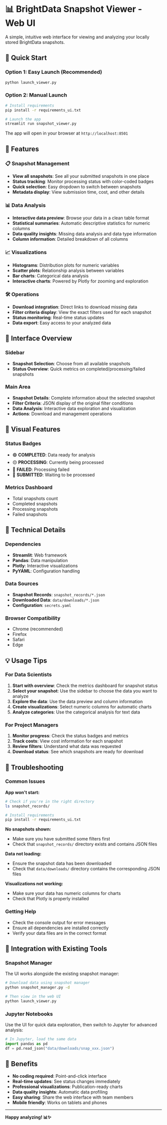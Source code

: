 # 📊 BrightData Snapshot Viewer - Web UI

A simple, intuitive web interface for viewing and analyzing your locally stored BrightData snapshots.

## 🚀 Quick Start

### Option 1: Easy Launch (Recommended)
```bash
python launch_viewer.py
```

### Option 2: Manual Launch
```bash
# Install requirements
pip install -r requirements_ui.txt

# Launch the app
streamlit run snapshot_viewer.py
```

The app will open in your browser at `http://localhost:8501`

## 🎯 Features

### 📋 Snapshot Management
- **View all snapshots**: See all your submitted snapshots in one place
- **Status tracking**: Monitor processing status with color-coded badges
- **Quick selection**: Easy dropdown to switch between snapshots
- **Metadata display**: View submission time, cost, and other details

### 📊 Data Analysis
- **Interactive data preview**: Browse your data in a clean table format
- **Statistical summaries**: Automatic descriptive statistics for numeric columns
- **Data quality insights**: Missing data analysis and data type information
- **Column information**: Detailed breakdown of all columns

### 📈 Visualizations
- **Histograms**: Distribution plots for numeric variables
- **Scatter plots**: Relationship analysis between variables
- **Bar charts**: Categorical data analysis
- **Interactive charts**: Powered by Plotly for zooming and exploration

### 🛠️ Operations
- **Download integration**: Direct links to download missing data
- **Filter criteria display**: View the exact filters used for each snapshot
- **Status monitoring**: Real-time status updates
- **Data export**: Easy access to your analyzed data

## 📱 Interface Overview

### Sidebar
- **Snapshot Selection**: Choose from all available snapshots
- **Status Overview**: Quick metrics on completed/processing/failed snapshots

### Main Area
- **Snapshot Details**: Complete information about the selected snapshot
- **Filter Criteria**: JSON display of the original filter conditions
- **Data Analysis**: Interactive data exploration and visualization
- **Actions**: Download and management operations

## 🎨 Visual Features

### Status Badges
- 🟢 **COMPLETED**: Data ready for analysis
- 🟡 **PROCESSING**: Currently being processed
- 🔴 **FAILED**: Processing failed
- 🔵 **SUBMITTED**: Waiting to be processed

### Metrics Dashboard
- Total snapshots count
- Completed snapshots
- Processing snapshots
- Failed snapshots

## 🔧 Technical Details

### Dependencies
- **Streamlit**: Web framework
- **Pandas**: Data manipulation
- **Plotly**: Interactive visualizations
- **PyYAML**: Configuration handling

### Data Sources
- **Snapshot Records**: `snapshot_records/*.json`
- **Downloaded Data**: `data/downloads/*.json`
- **Configuration**: `secrets.yaml`

### Browser Compatibility
- Chrome (recommended)
- Firefox
- Safari
- Edge

## 💡 Usage Tips

### For Data Scientists
1. **Start with overview**: Check the metrics dashboard for snapshot status
2. **Select your snapshot**: Use the sidebar to choose the data you want to analyze
3. **Explore the data**: Use the data preview and column information
4. **Create visualizations**: Select numeric columns for automatic charts
5. **Analyze categories**: Use the categorical analysis for text data

### For Project Managers
1. **Monitor progress**: Check the status badges and metrics
2. **Track costs**: View cost information for each snapshot
3. **Review filters**: Understand what data was requested
4. **Download status**: See which snapshots are ready for download

## 🚨 Troubleshooting

### Common Issues

**App won't start:**
```bash
# Check if you're in the right directory
ls snapshot_records/

# Install requirements
pip install -r requirements_ui.txt
```

**No snapshots shown:**
- Make sure you have submitted some filters first
- Check that `snapshot_records/` directory exists and contains JSON files

**Data not loading:**
- Ensure the snapshot data has been downloaded
- Check that `data/downloads/` directory contains the corresponding JSON files

**Visualizations not working:**
- Make sure your data has numeric columns for charts
- Check that Plotly is properly installed

### Getting Help
- Check the console output for error messages
- Ensure all dependencies are installed correctly
- Verify your data files are in the correct format

## 🔄 Integration with Existing Tools

### Snapshot Manager
The UI works alongside the existing snapshot manager:
```bash
# Download data using snapshot manager
python snapshot_manager.py -d

# Then view in the web UI
python launch_viewer.py
```

### Jupyter Notebooks
Use the UI for quick data exploration, then switch to Jupyter for advanced analysis:
```python
# In Jupyter, load the same data
import pandas as pd
df = pd.read_json("data/downloads/snap_xxx.json")
```

## 🎉 Benefits

- **No coding required**: Point-and-click interface
- **Real-time updates**: See status changes immediately
- **Professional visualizations**: Publication-ready charts
- **Data quality insights**: Automatic data profiling
- **Easy sharing**: Share the web interface with team members
- **Mobile friendly**: Works on tablets and phones

---

**Happy analyzing! 📊✨**

